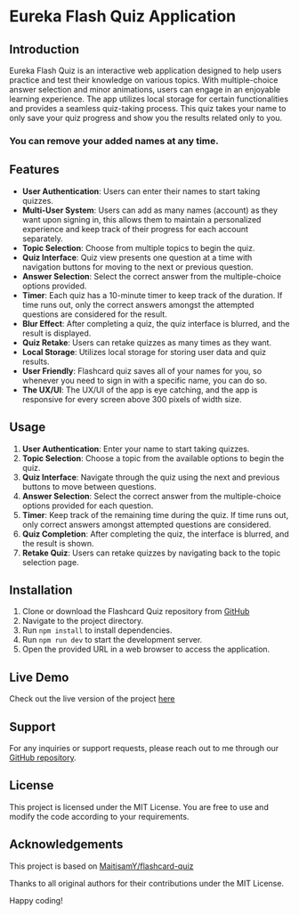 # Eureka Flash Quiz Application

## Introduction

Eureka Flash Quiz is an interactive web application designed to help users practice and test their knowledge on various topics. With multiple-choice answer selection and minor animations, users can engage in an enjoyable learning experience. The app utilizes local storage for certain functionalities and provides a seamless quiz-taking process. This quiz takes your name to only save your quiz progress and show you the results related only to you.

### You can remove your added names at any time.

## Features
- **User Authentication**: Users can enter their names to start taking quizzes.
- **Multi-User System**: Users can add as many names (account) as they want upon signing in, this allows them to maintain a personalized experience and keep track of their progress for each account separately.
- **Topic Selection**: Choose from multiple topics to begin the quiz.
- **Quiz Interface**: Quiz view presents one question at a time with navigation buttons for moving to the next or previous question.
- **Answer Selection**: Select the correct answer from the multiple-choice options provided.
- **Timer**: Each quiz has a 10-minute timer to keep track of the duration. If time runs out, only the correct answers amongst the attempted questions are considered for the result.
- **Blur Effect**: After completing a quiz, the quiz interface is blurred, and the result is displayed.
- **Quiz Retake**: Users can retake quizzes as many times as they want.
- **Local Storage**: Utilizes local storage for storing user data and quiz results.
- **User Friendly**: Flashcard quiz saves all of your names for you, so whenever you need to sign in with a specific name, you can do so.
- **The UX/UI**: The UX/UI of the app is eye catching, and the app is responsive for every screen above 300 pixels of width size.

## Usage
1. **User Authentication**: Enter your name to start taking quizzes.
2. **Topic Selection**: Choose a topic from the available options to begin the quiz.
3. **Quiz Interface**: Navigate through the quiz using the next and previous buttons to move between questions.
4. **Answer Selection**: Select the correct answer from the multiple-choice options provided for each question.
5. **Timer**: Keep track of the remaining time during the quiz. If time runs out, only correct answers amongst attempted questions are considered.
6. **Quiz Completion**: After completing the quiz, the interface is blurred, and the result is shown.
7. **Retake Quiz**: Users can retake quizzes by navigating back to the topic selection page.

## Installation
1. Clone or download the Flashcard Quiz repository from [GitHub](https://github.com/Fiza98/EurekaFlash)
2. Navigate to the project directory.
3. Run `npm install` to install dependencies.
4. Run `npm run dev` to start the development server.
5. Open the provided URL in a web browser to access the application.

## Live Demo
Check out the live version of the project [here](https://eureka-flash.vercel.app/)

## Support
For any inquiries or support requests, please reach out to me through our [GitHub repository](https://github.com/Fiza98/EurekaFlash).

## License
This project is licensed under the MIT License. You are free to use and modify the code according to your requirements.

## Acknowledgements

This project is based on [MaitisamY/flashcard-quiz](https://github.com/MaitisamY/flashcard-quiz)

Thanks to all original authors for their contributions under the MIT License.


Happy coding!
 
 
